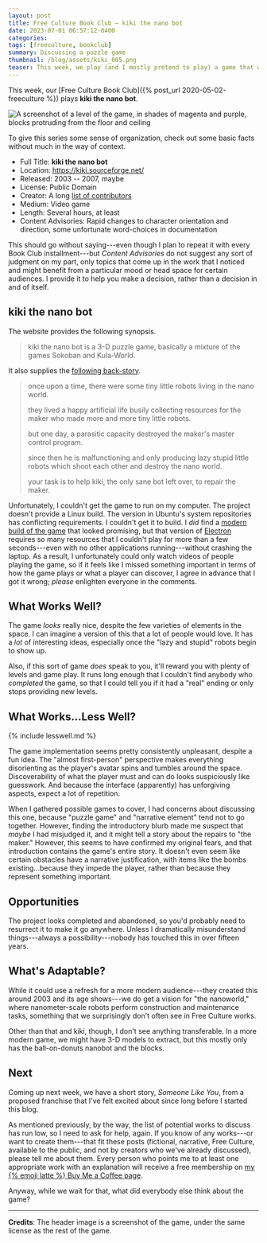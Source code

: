 ```yaml
---
layout: post
title: Free Culture Book Club — kiki the nano bot
date: 2023-07-01 06:57:12-0400
categories:
tags: [freeculture, bookclub]
summary: Discussing a puzzle game
thumbnail: /blog/assets/kiki_005.png
teaser: This week, we play (and I mostly pretend to play) a game that won't work on my computer, and wonder if it makes sense to call this fiction.
---
```


This week, our [Free Culture Book Club]({% post_url 2020-05-02-freeculture %}) plays **kiki the nano bot**.

![A screenshot of a level of the game, in shades of magenta and purple, blocks protruding from the floor and ceiling](/blog/assets/kiki_005.png "Stalagblocks and stalacubes?")

To give this series some sense of organization, check out some basic facts without much in the way of context.

 * Full Title:  **kiki the nano bot**
 * Location:  <https://kiki.sourceforge.net/>
 * Released:  2003 -- 2007, maybe
 * License:  Public Domain
 * Creator:  A long [list of contributors](https://kiki.sourceforge.net/misc/thanks.html)
 * Medium:  Video game
 * Length:  Several hours, at least
 * Content Advisories:  Rapid changes to character orientation and direction, some unfortunate word-choices in documentation

This should go without saying---even though I plan to repeat it with every Book Club installment---but *Content Advisories* do not suggest any sort of judgment on my part, only topics that come up in the work that I noticed and might benefit from a particular mood or head space for certain audiences.  I provide it to help you make a decision, rather than a decision in and of itself.

## kiki the nano bot

The website provides the following synopsis.

 > kiki the nano bot is a 3-D puzzle game, basically a mixture of the games Sokoban and Kula-World.

It also supplies the [following back-story](https://kiki.sourceforge.net/misc/story.html).

 > once upon a time, there were some tiny little robots living in the nano world.
 >
 > they lived a happy artificial life busily collecting resources for the maker who made more and more tiny little robots.
 >
 > but one day, a parasitic capacity destroyed the maker's master control program.
 >
 > since then he is malfunctioning and only producing lazy stupid little robots which shoot each other and destroy the nano world.
 >
 > your task is to help kiki, the only sane bot left over, to repair the maker.

Unfortunately, I couldn't get the game to run on my computer.  The project doesn't provide a Linux build.  The version in Ubuntu's system repositories has conflicting requirements.  I couldn't get it to build.  I *did* find a [modern build of the game](https://github.com/monsterkodi/kiki) that looked promising, but that version of [Electron](https://www.electronjs.org/) requires so many resources that I couldn't play for more than a few seconds---even with no other applications running---without crashing the laptop.  As a result, I unfortunately could only watch videos of people playing the game, so if it feels like I missed something important in terms of how the game plays or what a player can discover, I agree in advance that I got it wrong; *please* enlighten everyone in the comments.

## What Works Well?

The game *looks* really nice, despite the few varieties of elements in the space.  I can imagine a version of this that a lot of people would love.  It has a *lot* of interesting ideas, especially once the "lazy and stupid" robots begin to show up.

Also, if this sort of game *does* speak to you, it'll reward you with plenty of levels and game play.  It runs long enough that I couldn't find anybody who *completed* the game, so that I could tell you if it had a "real" ending or only stops providing new levels.

## What Works...Less Well?

{% include lesswell.md %}

The game implementation seems pretty consistently unpleasant, despite a fun idea.  The "almost first-person" perspective makes everything disorienting as the player's avatar spins and tumbles around the space.  Discoverability of what the player must and can do looks suspiciously like guesswork.  And because the interface (apparently) has unforgiving aspects, expect a lot of repetition.

When I gathered possible games to cover, I had concerns about discussing this one, because "puzzle game" and "narrative element" tend not to go together.  However, finding the introductory blurb made me suspect that *maybe* I had misjudged it, and it might tell a story about the repairs to "the maker."  However, this seems to have confirmed my original fears, and that introduction contains the game's entire story.  It doesn't even seem like certain obstacles have a narrative justification, with items like the bombs existing...because they impede the player, rather than because they represent something important.

## Opportunities

The project looks completed and abandoned, so you'd probably need to resurrect it to make it go anywhere.  Unless I dramatically misunderstand things---always a possibility---nobody has touched this in over fifteen years.

## What's Adaptable?

While it could use a refresh for a more modern audience---they created this around 2003 and its age shows---we do get a vision for "the nanoworld," where nanometer-scale robots perform construction and maintenance tasks, something that we surprisingly don't often see in Free Culture works.

Other than that and kiki, though, I don't see anything transferable.  In a more modern game, we might have 3-D models to extract, but this mostly only has the ball-on-donuts nanobot and the blocks.

## Next

Coming up next week, we have a short story, *Someone Like You*, from a proposed franchise that I've felt excited about since long before I started this blog.

As mentioned previously, by the way, the list of potential works to discuss has run low, so I need to ask for help, again.  If you know of any works---or want to create them---that fit these posts (fictional, narrative, Free Culture, available to the public, and not by creators who we've already discussed), please tell me about them.  Every person who points me to at least one appropriate work with an explanation will receive a free membership on [my {% emoji latte %} Buy Me a Coffee page](https://buymeacoffee.com/jcolag).

Anyway, while we wait for that, what did everybody else think about the game?

* * *

**Credits**:  The header image is a screenshot of the game, under the same license as the rest of the game.
